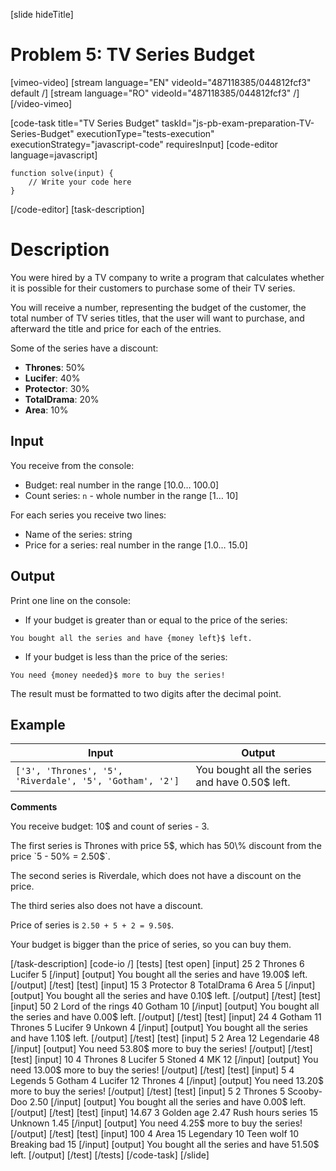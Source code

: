 [slide hideTitle]

# Problem 5: TV Series Budget

[vimeo-video]
[stream language="EN" videoId="487118385/044812fcf3" default /]
[stream language="RO" videoId="487118385/044812fcf3"  /]
[/video-vimeo]

[code-task title="TV Series Budget" taskId="js-pb-exam-preparation-TV-Series-Budget" executionType="tests-execution" executionStrategy="javascript-code" requiresInput]
[code-editor language=javascript]
```
function solve(input) {
	// Write your code here
}
```
[/code-editor]
[task-description]
# Description
You were hired by a TV company to write a program that calculates whether it is possible for their customers to purchase some of their TV series. 

You will receive a number, representing the budget of the customer, the total number of TV series titles, that the user will want to purchase, and afterward the title and price for each of the entries.

Some of the series have a discount:

- **Thrones**: 50\%
- **Lucifer**: 40\%	
- **Protector**: 30\%
- **TotalDrama**: 20\%
- **Area**: 10\%

## Input
You receive from the console:
- Budget: real number in the range \[10.0… 100.0\]
- Count series: `n` - whole number in the range \[1… 10\]

For each series you receive two lines:
- Name of the series: string
- Price for a series: real number in the range \[1.0… 15.0\]

## Output
Print one line on the console:

- If your budget is greater than or equal to the price of the series: 

`You bought all the series and have {money left}$ left.`

- If your budget is less than the price of the series: 

`You need {money needed}$ more to buy the series!`

The result must be formatted to two digits after the decimal point.

## Example
| **Input** | **Output** |
| --- | --- |
|`['3', 'Thrones', '5', 'Riverdale', '5', 'Gotham', '2']`| You bought all the series and have 0.50$ left.|

**Comments**

You receive budget: 10$ and count of series - 3.

The first series is Thrones with price 5$, which has 50\% discount from the price `5 - 50% = 2.50$`. 

The second series is Riverdale, which does not have a discount on the price. 

The third series also does not have a discount. 

Price of series is `2.50 + 5 + 2 = 9.50$`. 

Your budget is bigger than the price of series, so you can buy them.

[/task-description]
[code-io /]
[tests]
[test open]
[input]
25
2
Thrones
6
Lucifer
5
[/input]
[output]
You bought all the series and have 19.00$ left.
[/output]
[/test]
[test]
[input]
15
3
Protector
8
TotalDrama
6
Area
5
[/input]
[output]
You bought all the series and have 0.10$ left.
[/output]
[/test]
[test]
[input]
50
2
Lord of the rings
40
Gotham
10
[/input]
[output]
You bought all the series and have 0.00$ left.
[/output]
[/test]
[test]
[input]
24
4
Gotham
11
Thrones
5
Lucifer
9
Unkown
4
[/input]
[output]
You bought all the series and have 1.10$ left.
[/output]
[/test]
[test]
[input]
5
2
Area
12
Legendarie
48
[/input]
[output]
You need 53.80$ more to buy the series!
[/output]
[/test]
[test]
[input]
10
4
Thrones
8
Lucifer
5
Stoned
4
MK
12
[/input]
[output]
You need 13.00$ more to buy the series!
[/output]
[/test]
[test]
[input]
5
4
Legends
5
Gotham
4
Lucifer
12
Thrones
4
[/input]
[output]
You need 13.20$ more to buy the series!
[/output]
[/test]
[test]
[input]
5
2
Thrones
5
Scooby-Doo
2.50
[/input]
[output]
You bought all the series and have 0.00$ left.
[/output]
[/test]
[test]
[input]
14.67
3
Golden age
2.47
Rush hours series
15
Unknown
1.45
[/input]
[output]
You need 4.25$ more to buy the series!
[/output]
[/test]
[test]
[input]
100
4
Area
15
Legendary
10
Teen wolf
10
Breaking bad
15
[/input]
[output]
You bought all the series and have 51.50$ left.
[/output]
[/test]
[/tests]
[/code-task]
[/slide]
